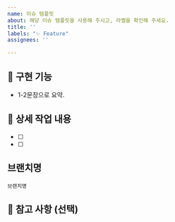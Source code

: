 ```yaml
---
name: 이슈 템플릿
about: 해당 이슈 템플릿을 사용해 주시고, 라벨을 확인해 주세요.
title: ''
labels: "✨ Feature"
assignees: ''

---
```


## 📂 구현 기능

- 1-2문장으로 요약. 

## 📝 상세 작업 내용 

- [ ] 
- [ ] 

## 브랜치명
`브랜치명`

## 🔆 참고 사항 (선택)
